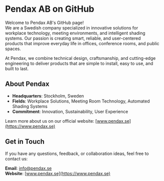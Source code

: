 # Pendax AB on GitHub

Welcome to Pendax AB's GitHub page!  
We are a Swedish company specialized in innovative solutions for workplace technology, meeting environments, and intelligent shading systems. Our passion is creating smart, reliable, and user-centered products that improve everyday life in offices, conference rooms, and public spaces.

At Pendax, we combine technical design, craftsmanship, and cutting-edge engineering to deliver products that are simple to install, easy to use, and built to last.

## About Pendax

- **Headquarters**: Stockholm, Sweden  
- **Fields**: Workplace Solutions, Meeting Room Technology, Automated Shading Systems  
- **Commitment**: Innovation, Sustainability, User Experience  

Learn more about us on our official website: [www.pendax.se](https://www.pendax.se)

## Get in Touch

If you have any questions, feedback, or collaboration ideas, feel free to contact us:

**Email**: info@pendax.se  
**Website**: [www.pendax.se](https://www.pendax.se)
